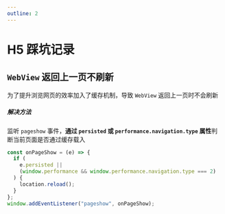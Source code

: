 ```yaml
---
outline: 2
---
```


# H5 踩坑记录

## `WebView` 返回上一页不刷新

为了提升浏览网页的效率加入了缓存机制，导致 `WebView` 返回上一页时不会刷新

##### 解决方法

监听 `pageshow` 事件，**通过 `persisted` 或 `performance.navigation.type` 属性**判断当前页面是否通过缓存载入

```js
const onPageShow = (e) => {
  if (
    e.persisted ||
    (window.performance && window.performance.navigation.type === 2)
  ) {
    location.reload();
  }
};
window.addEventListener("pageshow", onPageShow);
```
